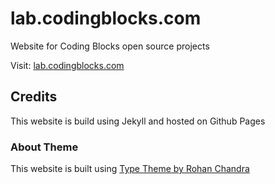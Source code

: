 # lab.codingblocks.com

Website for Coding Blocks open source projects

Visit: [lab.codingblocks.com](http://lab.codingblocks.com/)

## Credits

This website is build using Jekyll and hosted on Github Pages

### About Theme

This website is built using [Type Theme by Rohan Chandra](https://github.com/rohanchandra/type-theme)
